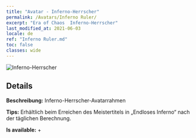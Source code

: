 ```yaml
---
title: "Avatar - Inferno-Herrscher"
permalink: /Avatars/Inferno Ruler/
excerpt: "Era of Chaos  Inferno-Herrscher"
last_modified_at: 2021-06-03
locale: de
ref: "Inferno Ruler.md"
toc: false
classes: wide
---
```

 ![Inferno-Herrscher](/images/a/avatarFrame_58.png)

## Details

 **Beschreibung:** Inferno-Herrscher-Avatarrahmen 

 **Tips:** Erhältlich beim Erreichen des Meistertitels in „Endloses Inferno“ nach der täglichen Berechnung. 

 **Is available:**  + 

